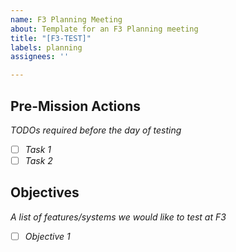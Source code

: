 ```yaml
---
name: F3 Planning Meeting
about: Template for an F3 Planning meeting
title: "[F3-TEST]"
labels: planning
assignees: ''

---
```


## Pre-Mission Actions
*TODOs required before the day of testing*
- [ ] *Task 1*
- [ ] *Task 2*

## Objectives
*A list of features/systems we would like to test at F3*
- [ ] *Objective 1*
